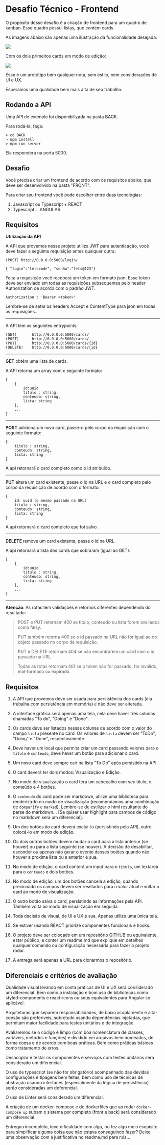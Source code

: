 # Desafio Técnico - Frontend

O propósito desse desafio é a criação de frontend para um quadro de kanban. Esse quadro possui listas, que contém cards.

As imagens abaixo são apenas uma ilustração da funcionalidade desejada:

![](https://s3-sa-east-1.amazonaws.com/lcpi/62b90509-8792-4fb1-9aa7-240f5a22c88e.png)

Com os dois primeiros cards em modo de edição:

![](https://s3-sa-east-1.amazonaws.com/lcpi/64875968-b03c-49b7-9c28-4d82b73e7d51.png)

Esse é um protótipo bem qualquer nota, sem estilo, nem considerações de UI e UX. 

Esperamos uma qualidade bem mais alta de seu trabalho.

## Rodando a API

Uma API de exemplo foi disponibilizada na pasta BACK.

Para rodá-la, faça:

```console
> cd BACK
> npm install
> npm run server
```

Ela responderá na porta 5000.

## Desafio

Você precisa criar um frontend de acordo com os requisitos abaixo, que deve ser desenvolvido na pasta "FRONT".

Para criar seu frontend você pode escolher entre duas tecnologias:

1. Javascript ou Typescript + REACT
2. Typescript + ANGULAR

## Requisitos

**Utilização da API**

A API que provemos nesse projeto utiliza JWT para autenticação, você deve fazer a seguinte requisição antes qualquer outra:

```
(POST) http://0.0.0.0:5000/login/

{ "login":"letscode", "senha":"lets@123"}
```

Feita a requisição você receberá um token em formato json. Esse token deve ser enviado em todas as requisições subsequentes pelo header Authorization de acordo com o padrão JWT.

```
Authorization : 'Bearer <token>'
```

Lembre-se de setar os headers Accept e ContentType para json em todas as requisições...

---

A API tem os seguintes entrypoints:

```
(GET)       http://0.0.0.0:5000/cards/
(POST)      http://0.0.0.0:5000/cards/
(PUT)       http://0.0.0.0:5000/cards/{id}
(DELETE)    http://0.0.0.0:5000/cards/{id}
```

---

**GET** obtém uma lista de cards.

A API retorna um array com o seguinte formato:

```
[
    {
        id:uuid
        titulo : string, 
        conteudo: string, 
        lista: string
    },
    ...
]
```

---

**POST** adiciona um novo card, passe-o pelo corpo da requisição com o seguinte formato:

```
{
    titulo : string, 
    conteudo: string, 
    lista: string
}
```

A api retornará o card completo como o id atribuído.

---

**PUT** altera um card existente, passe o id na URL e o card completo pelo corpo da requisição de acordo com o formato:

```
{
    id: uuid (o mesmo passado na URL)
    titulo : string, 
    conteudo: string, 
    lista: string
}
```

A api retornará o card completo que foi salvo.

---

**DELETE** remove um card existente, passe o id na URL.

A api retornará a lista dos cards que sobraram (igual ao GET).

```
[
    {
        id:uuid
        titulo : string, 
        conteudo: string, 
        lista: string
    },
    ...
]
```

---

**Atenção**: As rotas tem validações e retornos diferentes dependendo do resultado:

> POST e PUT retornam 400 se titulo, conteudo ou lista forem avaliados como falsy.
> 
> PUT também retorna 400 se o id passado na URL não for igual ao do objeto passado no corpo da requisição.
> 
> PUT e DELETE retornam 404 se não encontrarem um card com o id passado na URL.
> 
> Todas as rotas retornam 401 se o token não for passado, for inválido, mal-formado ou expirado.

## Requisitos

1. A API que provemos deve ser usada para persistência dos cards (ela trabalha com persistência em memória) e não deve ser alterada.

2. A interface gráfica será apenas uma tela, nela deve haver três colunas chamadas "To do", "Doing" e "Done". 

3. Os cards deve ser listados nessas colunas de acordo com o valor do campo `lista` presente no card. Os valores de `lista` devem ser "ToDo", "Doing" e "Done", respectivamente. 

4. Deve haver um local que permita criar um card passando valores para o `titulo` e `conteudo`, deve haver um botão para adicionar o card. 

5. Um novo card deve sempre cair na lista "To Do" após persistido na API.

6. O card deverá ter dois modos: Visualização e Edição.

7. No modo de visualização o card terá um cabeçalho com seu título, o conteúdo e 4 botões.

8. O `conteudo` do card pode ser markdown, utilize uma biblioteca para renderizá-lo no modo de visualização (recomendamos uma combinação de `dompurify` e `marked`). Lembre-se de estilizar o html resultante do parse do markdown... [Se quiser usar highlight para campos de código no markdown será um diferencial].

9.  Um dos botões do card deverá excluí-lo (persistindo pela API), outro colocá-lo em modo de edição.

10. Os dois outros botões devem mudar o card para a lista anterior (se houver) ou para a lista seguinte (se houver). A decisão de desabilitar, esconder ou apenas não gerar o evento desses botões quando não houver a proxima lista ou a anterior é sua.

11. No modo de edição, o card conterá um input para o `titulo`, um textarea para o `conteudo` e dois botões.

12. No modo de edição, um dos botões cancela a edição, quando precionado os campos devem ser resetados para o valor atual e voltar o card ao modo de visualização.

13. O outro botão salva o card, persistindo as informações pela API. Também volta ao modo de visualização em seguida.

14. Toda decisão de visual, de UI e UX é sua. Apenas utilize uma única tela. 

15. Se estiver usando REACT priorize componentes funcionais e hooks.

16. O projeto deve ser colocado em um repositório GITHUB ou equivalente, estar público, e conter um readme.md que explique em detalhes qualquer comando ou configuração necessária para fazer o projeto rodar.

17. A entrega será apenas a URL para clonarmos o repositório.

## Diferenciais e critérios de avaliação

Qualidade visual levando em conta práticas de UI e UX será considerado um diferencial. Bem como a instalação e bom uso de bibliotecas como styled-components e react-icons ou seus equivalentes para Angular se aplicável.

Arquiteturas que separem responsabilidades, de baixo acoplamento e alta-coesão são preferíveis, sobretudo usando dependências injetadas, que permitam maior facilidade para testes unitários e de integração.

Avaliaremos se o código é limpo (com boa nomenclatura de classes, variáveis, métodos e funções) e dividido em arquivos bem nomeados, de forma coesa e de acordo com boas práticas. Bem como práticas básicas como tratamento de erros.

Desacoplar e testar os componentes e serviços com testes unitários será considerado um diferencial.

O uso de typescript (se não for obrigatório) acompanhado das devidas configurações e tipagens bem feitas, bem como uso de técnicas de abstração usando interfaces (especialmente da lógica de persistência) serão consideradas um deferencial.

O uso de Linter será considerado um diferencial.

A criação de um docker-compose e de dockerfiles que ao rodar `docker-compose up` subam o sistema por completo (front e back) será considerado um diferencial.

Entregou incompleto, teve dificuldade com algo, ou fez algo meio esquisito para simplificar alguma coisa que não estava conseguindo fazer? Deixe uma observação com a justificativa no readme.md para nós...